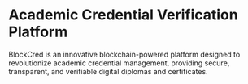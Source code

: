 # Academic Credential Verification Platform
 BlockCred is an innovative blockchain-powered platform designed to revolutionize academic credential management, providing secure, transparent, and verifiable digital diplomas and certificates.
